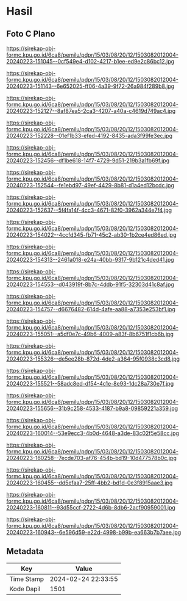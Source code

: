 # Hasil

## Foto C Plano

https://sirekap-obj-formc.kpu.go.id/6ca8/pemilu/pdpr/15/03/08/20/12/1503082012004-20240223-151045--0cf549e4-d102-4217-b1ee-ed9e2c86bc12.jpg

https://sirekap-obj-formc.kpu.go.id/6ca8/pemilu/pdpr/15/03/08/20/12/1503082012004-20240223-151143--6e652025-ff06-4a39-9f72-26a984f289b8.jpg

https://sirekap-obj-formc.kpu.go.id/6ca8/pemilu/pdpr/15/03/08/20/12/1503082012004-20240223-152127--8af87ea5-2ca3-4207-a40a-c4619d749ac4.jpg

https://sirekap-obj-formc.kpu.go.id/6ca8/pemilu/pdpr/15/03/08/20/12/1503082012004-20240223-152228--01ef1b33-efed-4192-8435-ada3f99fe3ec.jpg

https://sirekap-obj-formc.kpu.go.id/6ca8/pemilu/pdpr/15/03/08/20/12/1503082012004-20240223-152456--df1be618-14f7-4729-9d51-219b3a1fb69f.jpg

https://sirekap-obj-formc.kpu.go.id/6ca8/pemilu/pdpr/15/03/08/20/12/1503082012004-20240223-152544--fe1ebd97-49ef-4429-8b81-d1a4ed12bcdc.jpg

https://sirekap-obj-formc.kpu.go.id/6ca8/pemilu/pdpr/15/03/08/20/12/1503082012004-20240223-152637--5f4fa14f-4cc3-4671-82f0-3962a344e7f4.jpg

https://sirekap-obj-formc.kpu.go.id/6ca8/pemilu/pdpr/15/03/08/20/12/1503082012004-20240223-154022--4ccfd345-fb71-45c2-ab30-1b2ce4ed86ed.jpg

https://sirekap-obj-formc.kpu.go.id/6ca8/pemilu/pdpr/15/03/08/20/12/1503082012004-20240223-154313--2461a018-e24a-40bb-9317-9b121c4ded41.jpg

https://sirekap-obj-formc.kpu.go.id/6ca8/pemilu/pdpr/15/03/08/20/12/1503082012004-20240223-154553--d043919f-8b7c-4ddb-91f5-32303d41c8af.jpg

https://sirekap-obj-formc.kpu.go.id/6ca8/pemilu/pdpr/15/03/08/20/12/1503082012004-20240223-154757--d6676482-614d-4afe-aa88-a7353e253bf1.jpg

https://sirekap-obj-formc.kpu.go.id/6ca8/pemilu/pdpr/15/03/08/20/12/1503082012004-20240223-155051--a5df0e7c-49b6-4009-a83f-8b6751f1cb6b.jpg

https://sirekap-obj-formc.kpu.go.id/6ca8/pemilu/pdpr/15/03/08/20/12/1503082012004-20240223-155326--de5ee28b-872d-4de2-a364-95f0938c3cd8.jpg

https://sirekap-obj-formc.kpu.go.id/6ca8/pemilu/pdpr/15/03/08/20/12/1503082012004-20240223-155521--58adc8ed-df54-4c1e-8e93-1dc28a730e7f.jpg

https://sirekap-obj-formc.kpu.go.id/6ca8/pemilu/pdpr/15/03/08/20/12/1503082012004-20240223-155656--31b9c258-4533-4187-b9a8-09859221a359.jpg

https://sirekap-obj-formc.kpu.go.id/6ca8/pemilu/pdpr/15/03/08/20/12/1503082012004-20240223-160014--53e9ecc3-4b0d-4648-a3de-83c02f5e58cc.jpg

https://sirekap-obj-formc.kpu.go.id/6ca8/pemilu/pdpr/15/03/08/20/12/1503082012004-20240223-160258--7ecde703-af76-454b-bd19-10d477578b0c.jpg

https://sirekap-obj-formc.kpu.go.id/6ca8/pemilu/pdpr/15/03/08/20/12/1503082012004-20240223-160455--dd5efaa7-25ff-4bb2-bd1d-0e3f8915aae3.jpg

https://sirekap-obj-formc.kpu.go.id/6ca8/pemilu/pdpr/15/03/08/20/12/1503082012004-20240223-160811--93d55ccf-2722-4d6b-8db6-2acf90959001.jpg

https://sirekap-obj-formc.kpu.go.id/6ca8/pemilu/pdpr/15/03/08/20/12/1503082012004-20240223-160943--6e596d59-e22d-4998-b99b-ea663b7b7aee.jpg


## Metadata

| Key        | Value               |
| ---------- | ------------------- |
| Time Stamp | 2024-02-24 22:33:55 |
| Kode Dapil | 1501                |



